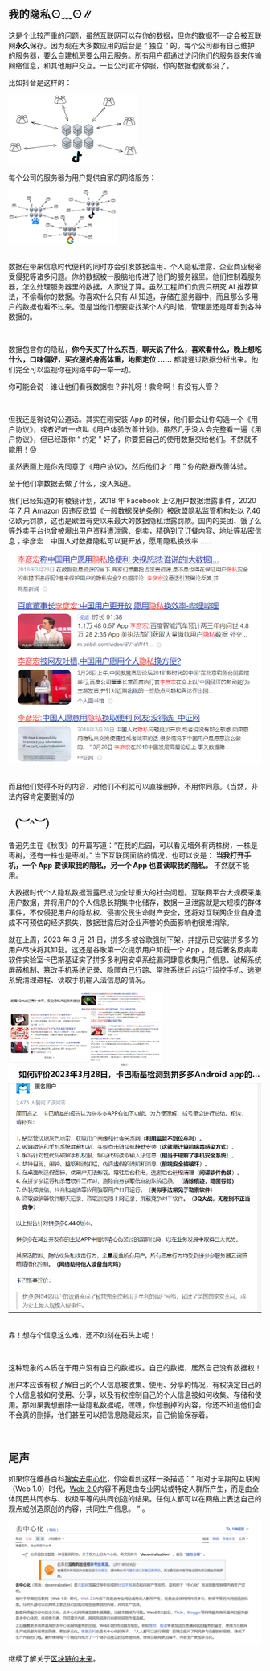 ## 我的隐私⊙﹏⊙∥

这是个比较严重的问题，虽然互联网可以存你的数据，但你的数据不一定会被互联网**永久**保存。因为现在大多数应用的后台是 “ 独立 ” 的。每个公司都有自己维护的服务器，要么自建机房要么用云服务。所有用户都通过访问他们的服务器来传输网络信息，和其他用户交互。一旦公司宣布停服，你的数据也就都没了。

比如抖音是这样的：

<div class="center-image">
    <img src="assets/我的网络隐私呢？/QmdntMWgDMfqHCyCzZWfDDrcvwHQoCLempCAk3rCdh3CkH.png" alt="img" style="zoom:25%;" />
</div>

每个公司的服务器为用户提供自家的网络服务：

<div class="center-image">
    <img src="assets/我的网络隐私呢？/QmRbMqtLf8Y7eYWeUdmRxeswrmRRUHLnc5UPMTuaCnBnPH.png" alt="img" style="zoom:21%;" />
</div>

<br>

数据在带来信息时代便利的同时亦会引发数据滥用、个人隐私泄露、企业商业秘密受侵犯等诸多问题。你的数据被一股脑地传进了他们的服务器里。他们控制着服务器，怎么处理服务器里的数据，人家说了算。虽然工程师们负责只研究 AI 推荐算法，不偷看你的数据。你喜欢什么只有 AI 知道，存储在服务器中，而且那么多用户的数据也看不过来。但是当他们想要查找某个人的时候，管理层还是可看到各种数据的。

<br>

数据包含你的隐私，**你今天买了什么东西，聊天说了什么，喜欢看什么，晚上想吃什么，口味偏好，买衣服的身高体重，地图定位 ......** 都能通过数据分析出来。他们完全可以监视你在网络中的一举一动。

你可能会说：谁让他们看我数据啦？非礼呀！救命啊！有没有人管？

<br>

但我还是得说句公道话。其实在刚安装 App 的时候，他们都会让你勾选一个《用户协议》，或者好听一点叫《用户体验改善计划》。虽然几乎没人会完整看一遍《用户协议》，但已经跟你 “ 约定 ” 好了，你要把自己的使用数据交给他们。不然就不能用！😡

虽然表面上是你先同意了《用户协议》，然后他们才 “ 用 ” 你的数据改善体验。

至于他们拿数据去做了什么，没人知道。

我们已经知道的有棱镜计划，2018 年 Facebook 上亿用户数据泄露事件，2020 年 7 月 Amazon 因违反欧盟《一般数据保护条例》被欧盟隐私监管机构处以 7.46 亿欧元罚款，这也是欧盟有史以来最大的数据隐私泄露罚款。国内的美团、饿了么等外卖平台也曾被爆出用户资料遭泄露、倒卖，精确到了订餐内容、地址等私密信息；李彦宏：中国人对数据隐私可以更开放，愿用隐私换效率 ...... 

<div class="center-image">
    <img src="assets/我的网络隐私呢？/QmakePKSRkDQSQx79BT7PzgqSJzekQ7nz63nG9Sr2coHw5.png" alt="img" style="zoom:67%;" />
</div>

<br>

而且他们觉得不好的内容、对他们不利就可以直接删掉，不用你同意。（当然，非法内容肯定要删掉的）



## （︶^︶）

鲁迅先生在《秋夜》的开篇写道：“在我的后园，可以看见墙外有两株树，一株是枣树，还有一株也是枣树。” 当下互联网面临的情况，也可以说是： **当我打开手机，一个 App 要读取我的隐私，另一个 App 也要读取我的隐私。** 不然就不能用。

大数据时代个人隐私数据泄露已成为全球重大的社会问题。互联网平台大规模采集用户数据，并将用户的个人信息长期集中化储存，数据一旦泄露就是大规模的群体事件，不仅侵犯用户的隐私权、侵害公民生命财产安全，还将对互联网企业自身造成不可预估的经济损失，数据泄露后对企业声誉的负面影响也很难消除。

就在上周，2023 年 3 月 21 日，拼多多被谷歌强制下架，并提示已安装拼多多的用户尽快将其卸载。这还是谷歌第一次提示用户卸载一个 App 。随后著名反病毒软件实验室卡巴斯基证实了拼多多利用安卓系统漏洞肆意收集用户信息、破解系统屏蔽机制、篡改手机系统记录、隐匿自己行踪、常驻系统后台运行监控手机、逃避系统清理进程、读取手机输入法信息的情况。

<div class="center-image">
    <img src="assets/我的网络隐私呢？/QmTLR4GV6fiZFQb9DEj7MpAC1NRJ2eT4Y9VZ7LbPQf2Joa.jpg" style="zoom:30%;" />
</div>



<div class="center-image">
    <img src="assets/我的网络隐私呢？/QmQ3RstyXP52LdWbDLdmrLyTKLbz8kkaKeEN3mbsBpRKxV.png" style="zoom:63%;" />
</div>

<br>

靠！想存个信息这么难，还不如刻在石头上呢！

<br>

这种现象的本质在于用户没有自己的数据权。自己的数据，居然自己没有数据权！

用户本应该有权了解自己的个人信息被收集、使用、分享的情况，有权决定自己的个人信息被如何使用、分享，以及有权控制自己的个人信息被如何收集、存储和使用。那如果我想删除一些隐私数据呢，嘿嘿，你想删掉的内容，你还不知道他们会不会真的删掉，他们甚至可以把信息隐藏起来，自己偷偷保存着。

<br>

## 尾声

如果你在维基百科[搜索去中心化](https://zh.wikipedia.org/zh-cn/%E5%8E%BB%E4%B8%AD%E5%BF%83%E5%8C%96)，你会看到这样一条描述：“ 相对于早期的互联网（Web 1.0）时代，[Web 2.0](https://zh.wikipedia.org/wiki/Web_2.0)内容不再是由专业网站或特定人群所产生，而是由全体网民共同参与、权级平等的共同创造的结果。任何人都可以在网络上表达自己的观点或创造原创的内容，共同生产信息。 ” 。

<img src="assets/我的网络隐私呢？/image-20230926182120258.png" style="zoom:80%;" />

<br>

继续了解关于[区块链的未来](未来已来.html#马车夫与司机)。

<br>

